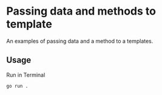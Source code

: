 # Passing data and methods to template

An examples of passing data and a method to a templates.

## Usage

Run in Terminal

```
go run .
```